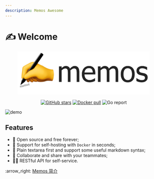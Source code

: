 ```yaml
---
description: Memos Awesome
---
```


# ✍ Welcome

<figure><img src=".gitbook/assets/logo-full.webp" alt=""><figcaption></figcaption></figure>

<p align="center">
  <a href="https://github.com/usememos/memos/stargazers"><img alt="GitHub stars" src="https://img.shields.io/github/stars/usememos/memos" /></a>
  <a href="https://hub.docker.com/r/neosmemo/memos"><img alt="Docker pull" src="https://img.shields.io/docker/pulls/neosmemo/memos.svg" /></a>
  <img alt="Go report" src="https://goreportcard.com/badge/github.com/usememos/memos" />
</p>

![demo](https://raw.githubusercontent.com/usememos/memos/main/resources/demo.webp)

## Features

- 🦄 Open source and free forever;
- 🚀 Support for self-hosting with `Docker` in seconds;
- 📜 Plain textarea first and support some useful markdown syntax;
- 👥 Collaborate and share with your teammates;
- 🧑‍💻 RESTful API for self-service.


:arrow\_right: [Memos 简介](intro/introduction.md)